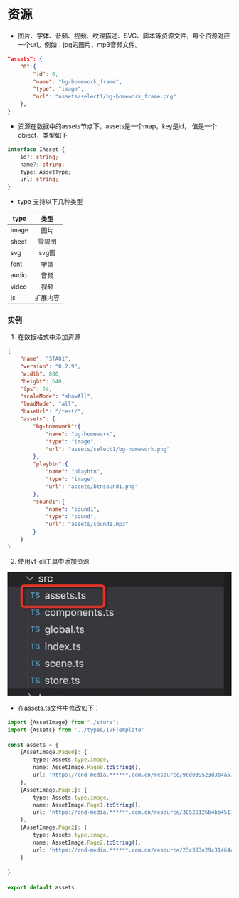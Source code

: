 # 资源
- 图片、字体、音频、视频、纹理描述、SVG、脚本等资源文件，每个资源对应一个url。例如：jpg的图片，mp3音频文件。
``` json
"assets": {
    "0":{
        "id": 0,
        "name": "bg-homework_frame",
        "type": "image",
        "url": "assets/select1/bg-homework_frame.png"
    },
}
```
- 资源在数据中的assets节点下，assets是一个map，key是id， 值是一个object，类型如下
``` typescript
interface IAsset {
    id?: string;
    name?: string;
    type: AssetType;
    url: string;
}
```
- type 支持以下几种类型

type| 类型
--|:--:|
image | 图片
sheet | 雪碧图
svg | svg图
font | 字体
audio | 音频
video | 视频
js | 扩展内容

### 实例
1. 在数据格式中添加资源
``` json
{
    "name": "STA01",
    "version": "0.2.9",
    "width": 800,
    "height": 640,
    "fps": 24,
    "scaleMode": "showAll",
    "loadMode": "all",
    "baseUrl": "/test/",
    "assets": {
        "bg-homework":{
            "name": "bg-homework",
            "type": "image",
            "url": "assets/select1/bg-homework.png"
        },
        "playbtn":{
            "name": "playbtn",
            "type": "image",
            "url": "assets/btnsound1.png"
        },
        "sound1":{
            "name": "sound1",
            "type": "sound",
            "url": "assets/sound1.mp3"
        }
    }
}
```
2. 使用vf-cli工具中添加资源

![assets](../assets/ts2json_assets.png)
- 在assets.ts文件中修改如下：
``` typescript
import {AssetImage} from "./store";
import {Assets} from '../types/IVFTemplate'

const assets = {
    [AssetImage.Page0]: {
        type: Assets.type.image,
        name: AssetImage.Page0.toString(),
        url: 'https://cnd-media.******.com.cn/resource/9ed039523d3b4a57b28816516937bb80.jpg?imageView2/2/w/946/format/webp'
    },
    [AssetImage.Page1]: {
        type: Assets.type.image,
        name: AssetImage.Page1.toString(),
        url: 'https://cnd-media.******.com.cn/resource/30520126b4bb45179fe59ee2a60ffbce.jpg?imageView2/2/w/946/format/webp'
    },
    [AssetImage.Page2]: {
        type: Assets.type.image,
        name: AssetImage.Page2.toString(),
        url: 'https://cnd-media.******.com.cn/resource/23c393e29c31464c893854be27a06b00.jpg?imageView2/2/w/946/format/webp'
    }

}

export default assets
```